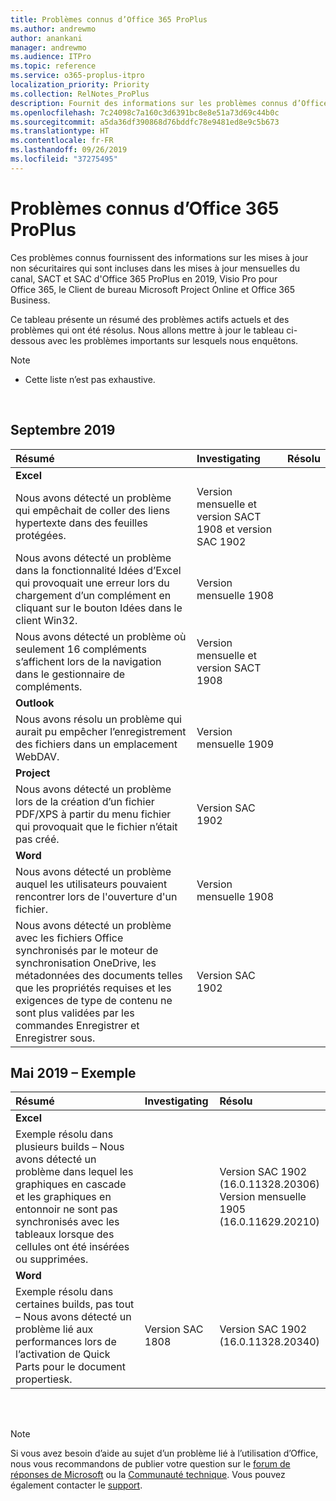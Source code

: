 ```yaml
---
title: Problèmes connus d’Office 365 ProPlus
ms.author: andrewmo
author: anankani
manager: andrewmo
ms.audience: ITPro
ms.topic: reference
ms.service: o365-proplus-itpro
localization_priority: Priority
ms.collection: RelNotes_ProPlus
description: Fournit des informations sur les problèmes connus d’Office 365 ProPlus
ms.openlocfilehash: 7c24098c7a160c3d6391bc8e8e51a73d69c44b0c
ms.sourcegitcommit: a5da36df390868d76bddfc78e9481ed8e9c5b673
ms.translationtype: HT
ms.contentlocale: fr-FR
ms.lasthandoff: 09/26/2019
ms.locfileid: "37275495"
---
```

# <a name="office-365-proplus-known-issues"></a>Problèmes connus d’Office 365 ProPlus

Ces problèmes connus fournissent des informations sur les mises à jour non sécuritaires qui sont incluses dans les mises à jour mensuelles du canal, SACT et SAC d'Office 365 ProPlus en 2019, Visio Pro pour Office 365, le Client de bureau Microsoft Project Online et Office 365 Business.

Ce tableau présente un résumé des problèmes actifs actuels et des problèmes qui ont été résolus.  Nous allons mettre à jour le tableau ci-dessous avec les problèmes importants sur lesquels nous enquêtons.

 > [!NOTE]
 >- Cette liste n’est pas exhaustive.

<br>

## <a name="september-2019"></a>Septembre 2019

|Résumé|Investigating|Résolu|
|:-------------------------------------------------------------------------------------|:-----|:-----|
|**Excel**
Nous avons détecté un problème qui empêchait de coller des liens hypertexte dans des feuilles protégées.|Version mensuelle et version SACT 1908 et version SAC 1902||
Nous avons détecté un problème dans la fonctionnalité Idées d’Excel qui provoquait une erreur lors du chargement d’un complément en cliquant sur le bouton Idées dans le client Win32.|Version mensuelle 1908||
Nous avons détecté un problème où seulement 16 compléments s’affichent lors de la navigation dans le gestionnaire de compléments.|Version mensuelle et version SACT 1908||
|**Outlook**
Nous avons résolu un problème qui aurait pu empêcher l’enregistrement des fichiers dans un emplacement WebDAV.|Version mensuelle 1909||
|**Project**
Nous avons détecté un problème lors de la création d’un fichier PDF/XPS à partir du menu fichier qui provoquait que le fichier n’était pas créé. |Version SAC 1902||
|**Word**
Nous avons détecté un problème auquel les utilisateurs pouvaient rencontrer lors de l'ouverture d'un fichier.|Version mensuelle 1908||
Nous avons détecté un problème avec les fichiers Office synchronisés par le moteur de synchronisation OneDrive, les métadonnées des documents telles que les propriétés requises et les exigences de type de contenu ne sont plus validées par les commandes Enregistrer et Enregistrer sous.|Version SAC 1902||

## <a name="may-2019---sample"></a>Mai 2019 – Exemple

|Résumé|Investigating|Résolu|
|:-------------------------------------------------------------------------------------|:-----|:-----|
|**Excel**
Exemple résolu dans plusieurs builds – Nous avons détecté un problème dans lequel les graphiques en cascade et les graphiques en entonnoir ne sont pas synchronisés avec les tableaux lorsque des cellules ont été insérées ou supprimées.||Version SAC 1902 <br> (16.0.11328.20306) <br> Version mensuelle 1905 <br> (16.0.11629.20210)|
|**Word**
Exemple résolu dans certaines builds, pas tout – Nous avons détecté un problème lié aux performances lors de l’activation de Quick Parts pour le document propertiesk.|Version SAC 1808|Version SAC 1902 <br> (16.0.11328.20340)|

<br>
<br>

> [!NOTE]
> Si vous avez besoin d’aide au sujet d’un problème lié à l’utilisation d’Office, nous vous recommandons de publier votre question sur le [forum de réponses de Microsoft](https://answers.microsoft.com/) ou la [Communauté technique](https://techcommunity.microsoft.com/). Vous pouvez également contacter le [support](https://support.microsoft.com/contactus).
